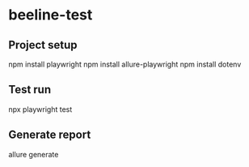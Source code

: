 # beeline-test

## Project setup

npm install playwright
npm install allure-playwright
npm install dotenv

## Test run 

npx playwright test

## Generate report

allure generate
